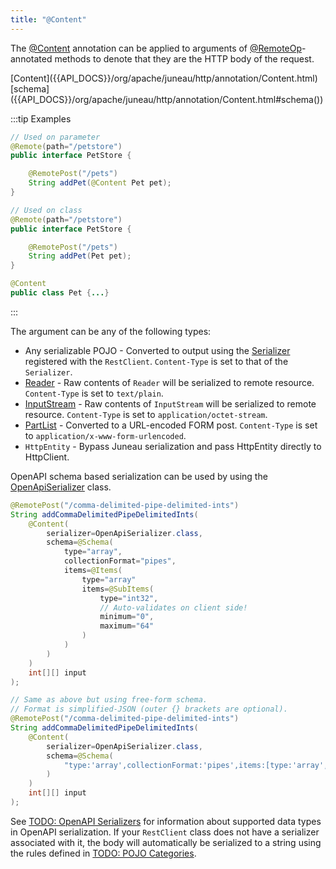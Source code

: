 ```yaml
---
title: "@Content"
---
```


The [@Content]({{API_DOCS}}/org/apache/juneau/http/annotation/Content.html) annotation can be applied to arguments of
[@RemoteOp]({{API_DOCS}}/org/apache/juneau/http/remote/RemoteOp.html)-annotated methods to denote that they are the HTTP body of the request.

<tree>
<node-0><java-annotation>[Content]({{API_DOCS}}/org/apache/juneau/http/annotation/Content.html)</java-annotation></node-0>
<node-1><java-method-annotation>[schema]({{API_DOCS}}/org/apache/juneau/http/annotation/Content.html#schema())</java-method-annotation></node-1>
</tree>

:::tip Examples
```java
// Used on parameter
@Remote(path="/petstore")
public interface PetStore {

    @RemotePost("/pets")
    String addPet(@Content Pet pet);
}
```

```java
// Used on class
@Remote(path="/petstore")
public interface PetStore {

    @RemotePost("/pets")
    String addPet(Pet pet);
}

@Content
public class Pet {...}
```
:::

The argument can be any of the following types:

- Any serializable POJO - Converted to output using the [Serializer]({{API_DOCS}}/org/apache/juneau/serializer/Serializer.html) registered with the `RestClient`. `Content-Type` is set to that of the `Serializer`.
- [Reader]({{API_DOCS}}/java/io/Reader.html) - Raw contents of `Reader` will be serialized to remote resource. `Content-Type` is set to `text/plain`.
- [InputStream]({{API_DOCS}}/java/io/InputStream.html) - Raw contents of `InputStream` will be serialized to remote resource. `Content-Type` is set to `application/octet-stream`.
- [PartList]({{API_DOCS}}/org/apache/juneau/http/part/PartList.html) - Converted to a URL-encoded FORM post. `Content-Type` is set to `application/x-www-form-urlencoded`.
- `HttpEntity` - Bypass Juneau serialization and pass HttpEntity directly to HttpClient.

OpenAPI schema based serialization can be used by using the [OpenApiSerializer]({{API_DOCS}}/org/apache/juneau/oapi/OpenApiSerializer.html) class.

```java
@RemotePost("/comma-delimited-pipe-delimited-ints")
String addCommaDelimitedPipeDelimitedInts(
    @Content(
        serializer=OpenApiSerializer.class,
        schema=@Schema(
            type="array",
            collectionFormat="pipes",
            items=@Items(
                type="array"
                items=@SubItems(
                    type="int32",
                    // Auto-validates on client side!
                    minimum="0",
                    maximum="64"
                )
            )
        )
    )
    int[][] input
);
```

```java
// Same as above but using free-form schema.
// Format is simplified-JSON (outer {} brackets are optional).
@RemotePost("/comma-delimited-pipe-delimited-ints")
String addCommaDelimitedPipeDelimitedInts(
    @Content(
        serializer=OpenApiSerializer.class,
        schema=@Schema(
            "type:'array',collectionFormat:'pipes',items:[type:'array',items:[type:'int32',minimum:0,maximum:64]]"
        )
    )
    int[][] input
);
```

See [TODO: OpenAPI Serializers](TODO.md) for information about supported data types in OpenAPI serialization.
If your `RestClient` class does not have a serializer associated with it, the body will automatically be serialized to a
string using the rules defined in [TODO: POJO Categories](TODO.md).
